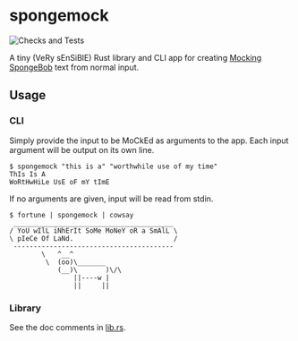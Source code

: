 # spongemock

![Checks and Tests](https://github.com/petert82/spongemock/workflows/Checks%20and%20Tests/badge.svg?event=push)

A tiny (VeRy sEnSiBlE) Rust library and CLI app for creating [Mocking SpongeBob](https://knowyourmeme.com/memes/mocking-spongebob) text from normal input.

## Usage
### CLI

Simply provide the input to be MoCkEd as arguments to the app. Each input argument will be output on its own line.

```
$ spongemock "this is a" "worthwhile use of my time"
ThIs Is A
WoRtHwHiLe UsE oF mY tImE
```

If no arguments are given, input will be read from stdin.

```
$ fortune | spongemock | cowsay
 ________________________________________
/ YoU wIlL iNhErIt SoMe MoNeY oR a SmAlL \
\ pIeCe Of LaNd.                         /
 ----------------------------------------
        \   ^__^
         \  (oo)\_______
            (__)\       )\/\
                ||----w |
                ||     ||
```

### Library

See the doc comments in [lib.rs](src/lib.rs).